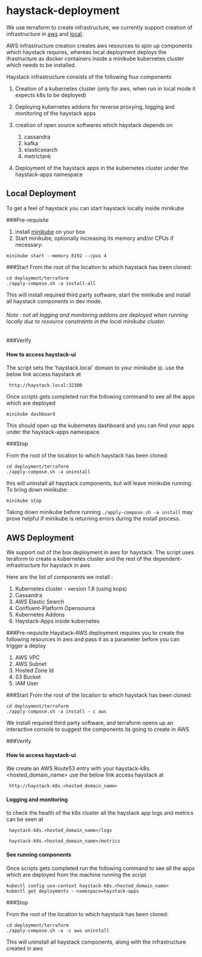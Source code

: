 # haystack-deployment

We use terraform to create infrastructure, we currently support creation of infrastructure in [aws](terraform/cluster/aws/main.tf) and [local](terraform/cluster/local/main.tf). 

AWS infrastructure creation creates aws resources to spin up components which haystack requires, whereas local deployment deploys the ifrastructure as docker containers inside a minikube kubernetes cluster which needs to be installed.

Haystack infrastructure consists of the following four components 
1. Creation of a kubernetes cluster (only for aws, when run in local mode it expects k8s to be deployed)
2. Deploying kubernetes addons for reverse proxying, logging and monitoring of the haystack apps
3. creation of open source softwares which haystack depends on
    1. cassandra 
    2. kafka
    3. elasticsearch
    4. metrictank
     
4. Deployment of the haystack apps in the kubernetes cluster under the haystack-apps namespace


## Local Deployment

To get a feel of haystack you can start haystack locally inside minikube 


###Pre-requisite 
1. install [minikube](https://kubernetes.io/docs/tasks/tools/install-minikube/) on your box
2. Start minikube, optionally increasing its memory and/or CPUs if necessary:
```
minikube start --memory 8192 --cpus 4
```

###Start
From the root of the location to which haystack has been cloned:
```
cd deployment/terraform
./apply-compose.sh -a install-all
```
This will install required third party software, start the minikube and install all haystack components in dev mode.
###### Note : not all logging and monitoring addons are deployed when running locally due to resource constraints in the local minikube cluster.

###Verify

#### How to access haystack-ui
The script sets the 'haystack.local' domain to your minikube ip.
use the below link access haystack at
```
 http://haystack.local:32300
```

Once scripts gets completed run the following command to see all the apps which are deployed
```
minikube dashboard
```

This should open up the kubernetes dashboard and you can find your apps under the haystack-apps namespace.

###Stop

From the root of the location to which haystack has been cloned:
```
cd deployment/terraform
./apply-compose.sh -a uninstall
```
this will uninstall all haystack components, but will leave minikube running. To bring down minikube:

```
minikube stop
``` 

Taking down minikube before running `./apply-compose.sh -a install` may prove helpful if minikube is returning errors
during the install process.


## AWS Deployment

We support out of the box deployment in aws for haystack. The script uses teraform to create a kubernetes cluster and the rest of the dependent-infrastructure for haystack in aws

Here are the list of components we install : 

1. Kubernetes cluster - version 1.8 (using kops)
2. Cassandra
3. AWS Elastic Search
4. Confluent-Platform Opensource
5. Kubernetes Addons
6. Haystack-Apps inside kubernetes


###Pre-requisite 
Haystack-AWS deployment requires you to create the following resources in aws and pass it as a parameter before you can trigger a deploy
1. AWS VPC
2. AWS Subnet
3. Hosted Zone Id
4. S3 Bucket
5. IAM User

###Start
From the root of the location to which haystack has been cloned:
```
cd deployment/terraform
./apply-compose.sh -a install - c aws
```
We install required third party software, and terraform opens up an interactive console to suggest the components its going to create in AWS

###Verify

#### How to access haystack-ui

We create an AWS Route53 entry with your haystack-k8s.<hosted_domain_name> use the below link access haystack at

```
 http://haystack-k8s.<hosted_domain_name>
```



#### Logging and monitoring 

to check the health of the k8s cluster all the haystack app logs and metrics can be seen at 

```
 haystack-k8s.<hosted_domain_name>/logs
```

```
 haystack-k8s.<hosted_domain_name>/metrics
```


#### See running components

Once scripts gets completed run the following command to see all the apps which are deployed from the machine running the script
```
kubectl config use-context haystack-k8s.<hosted_domain_name>
kubectl get deployments --namespace=haystack-apps
```

###Stop

From the root of the location to which haystack has been cloned:
```
cd deployment/terraform
./apply-compose.sh -a -c aws uninstall
```
This will uninstall all haystack components, along with the infrastructure created in aws
